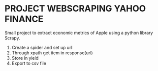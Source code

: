 # PROJECT WEBSCRAPING YAHOO FINANCE
Small project to extract economic metrics of Apple using a python library Scrapy.

1. Create a spider and set up url
2. Through xpath get item in response(url)
3. Store in yield
4. Export to csv file
